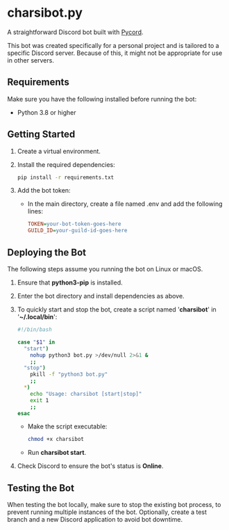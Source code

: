 # charsibot.py

A straightforward Discord bot built with [Pycord](https://pycord.dev/).

This bot was created specifically for a personal project and is tailored to a specific Discord server. Because of this, it might not be appropriate for use in other servers.

## Requirements

Make sure you have the following installed before running the bot:

- Python 3.8 or higher

## Getting Started

1. Create a virtual environment.

2. Install the required dependencies:

    ```bash
    pip install -r requirements.txt
    ```

3. Add the bot token:

    - In the main directory, create a file named .env and add the following lines:

        ```ini
        TOKEN=your-bot-token-goes-here
        GUILD_ID=your-guild-id-goes-here
        ```

## Deploying the Bot

The following steps assume you running the bot on Linux or macOS.

1. Ensure that **python3-pip** is installed.

2. Enter the bot directory and install dependencies as above.

3. To quickly start and stop the bot, create a script named '**charsibot**' in '**~/.local/bin**':

    ```bash
    #!/bin/bash
    
    case "$1" in
      "start")
        nohup python3 bot.py >/dev/null 2>&1 &
        ;;
      "stop")
        pkill -f "python3 bot.py"
        ;;
      *)
        echo "Usage: charsibot [start|stop]"
        exit 1
        ;;
    esac
    
    ```

    - Make the script executable:

        ```bash
        chmod +x charsibot
        ```

    - Run **charsibot start**.

4. Check Discord to ensure the bot's status is **Online**.

## Testing the Bot

When testing the bot locally, make sure to stop the existing bot process, to prevent running multiple instances of the bot.
Optionally, create a test branch and a new Discord application to avoid bot downtime.
